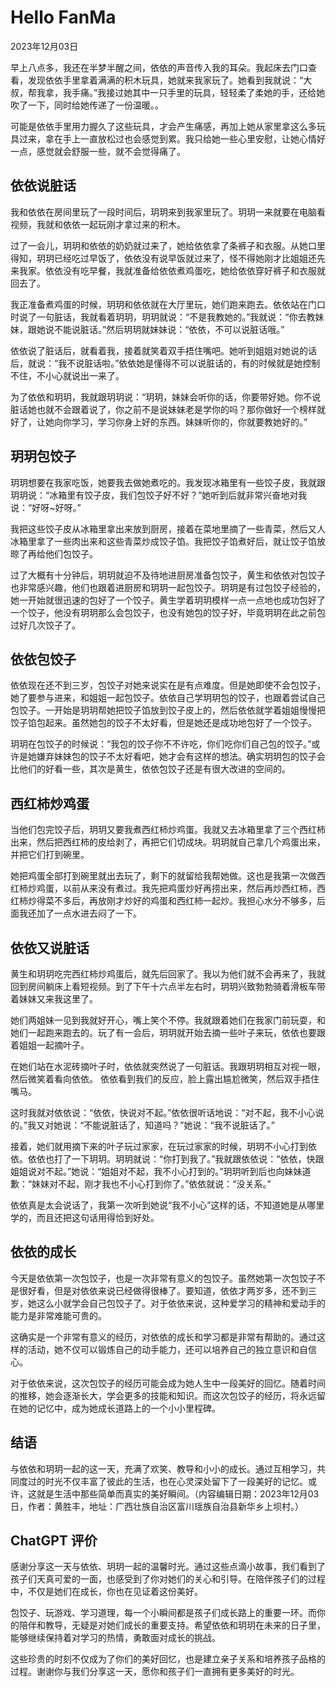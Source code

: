 # Hello FanMa 

2023年12月03日

早上八点多，我还在半梦半醒之间，依依的声音传入我的耳朵。我起床去门口查看，发现依依手里拿着满满的积木玩具，她就来我家玩了。她看到我就说：“大叔，帮我拿，我手痛。”我接过她其中一只手里的玩具，轻轻柔了柔她的手，还给她吹了一下，同时给她传递了一份温暖。。

可能是依依手里用力握久了这些玩具，才会产生痛感，再加上她从家里拿这么多玩具过来，拿在手上一直放松过也会感觉到累。我只给她一些心里安慰，让她心情好一点，感觉就会舒服一些，就不会觉得痛了。

## 依依说脏话

我和依依在房间里玩了一段时间后，玥玥来到我家里玩了。玥玥一来就要在电脑看视频，我就和依依一起玩刚才拿过来的积木。

过了一会儿，玥玥和依依的奶奶就过来了，她给依依拿了条裤子和衣服。从她口里得知，玥玥已经吃过早饭了，依依没有说早饭就过来了，怪不得她刚才比姐姐还先来我家。依依没有吃早餐，我就准备给依依煮鸡蛋吃，她给依依穿好裤子和衣服就回去了。

我正准备煮鸡蛋的时候，玥玥和依依就在大厅里玩，她们跑来跑去。依依站在门口时说了一句脏话，我就看着玥玥，玥玥就说：“不是我教她的。”我就说：“你去教妹妹，跟她说不能说脏话。”然后玥玥就妹妹说：“依依，不可以说脏话哦。”

依依说了脏话后，就看着我，接着就笑着双手捂住嘴吧。她听到姐姐对她说的话后，就说：“我不说脏话啦。”依依她是懂得不可以说脏话的，有的时候就是她控制不住，不小心就说出一来了。

为了依依和玥玥，我就跟玥玥说：“玥玥，妹妹会听你的话，你要带好她。你不说脏话她也就不会跟着说了，你之前不是说妹妹老是学你的吗？那你做好一个榜样就好了，让她向你学习，学习你身上好的东西。妹妹听你的，你就要教她好的。”

## 玥玥包饺子

玥玥想要在我家吃饭，她要我去做她煮吃的。我发现冰箱里有一些饺子皮，我就跟玥玥说：“冰箱里有饺子皮，我们包饺子好不好？”她听到后就非常兴奋地对我说：“好呀~好呀。”

我把这些饺子皮从冰箱里拿出来放到厨房，接着在菜地里摘了一些青菜，然后又人冰箱里拿了一些肉出来和这些青菜炒成饺子馅。我把饺子馅煮好后，就让饺子馅放晾了再给他们包饺子。

过了大概有十分钟后，玥玥就迫不及待地进厨房准备包饺子，黄生和依依对包饺子也非常感兴趣，他们也跟着进厨房和玥玥一起包饺子。玥玥是有过包饺子经验的，她一开始就很迅速的包好了一个饺子。黄生学着玥玥模样一点一点地也成功包好了一个饺子，他没有玥玥那么会包饺子，也没有她包的饺子好，毕竟玥玥在此之前包过好几次饺子了。

## 依依包饺子

依依现在还不到三岁，包饺子对她来说实在是有点难度。但是她即使不会包饺子，她了要参与进来，和姐姐一起包饺子。依依自己学玥玥包的饺子，也跟着尝试自己包饺子。一开始是玥玥帮她把饺子馅放到饺子皮上的，然后依依就学着姐姐慢慢把饺子馅包起来。虽然她包的饺子不太好看，但是她还是成功地包好了一个饺子。

玥玥在包饺子的时候说：“我包的饺子你不不许吃，你们吃你们自己包的饺子。”或许是她嫌弃妹妹包的饺子不太好看吧，她才会有这样的想法。确实玥玥包的饺子会比他们的好看一些，其次是黄生，依依包饺子还是有很大改进的空间的。

## 西红柿炒鸡蛋

当他们包完饺子后，玥玥又要我煮西红柿炒鸡蛋。我就又去冰箱里拿了三个西红柿出来，然后把西红柿的皮给剥了，再把它们切成块。玥玥就自己拿几个鸡蛋出来，并把它们打到碗里。

她把鸡蛋全部打到碗里就出去玩了，剩下的就留给我帮她做。这也是我第一次做西红柿炒鸡蛋，以前从来没有煮过。我先把鸡蛋炒好再捞出来，然后再炒西红柿，西红柿炒得菜不多后，再放刚才炒好的鸡蛋和西红柿一起炒。我担心水分不够多，后面我还加了一点水进去闷了一下。

## 依依又说脏话

黄生和玥玥吃完西红柿炒鸡蛋后，就先后回家了。我以为他们就不会再来了，我就回到房间躺床上看短视频。到了下午十六点半左右时，玥玥兴致勃勃骑着滑板车带着妹妹又来我这里了。

她们两姐妹一见到我就好开心，嘴上笑个不停。我就跟着她们在我家门前玩耍，和她们一起跑来跑去的。玩了有一会后，玥玥就开始去摘一些叶子来玩，依依也要跟着姐姐一起摘叶子。

在她们站在水泥砖摘叶子时，依依就突然说了一句脏话。我跟玥玥相互对视一眼，然后微笑着看向依依。 依依看到我们的反应，脸上露出尴尬微笑，然后双手捂住嘴马。

这时我就对依依说：“依依，快说对不起。”依依很听话地说：“对不起，我不小心说的。”我又对她说：“不能说脏话了，知道吗？”她说：“我不说脏话了。”

接着，她们就用摘下来的叶子玩过家家，在玩过家家的时候，玥玥不小心打到依依。依依也打了一下玥玥。玥玥就说：“你打到我了。”我就跟依依说：“依依，快跟姐姐说对不起。”她说：“姐姐对不起，我不小心打到的。”玥玥听到后也向妹妹道歉：“妹妹对不起，刚才我也不小心打到你了。”依依就说：“没关系。”

依依真是太会说话了，我第一次听到她说“我不小心”这样的话，不知道她是从哪里学的，而且还把这句话用得恰到好处。

## 依依的成长

今天是依依第一次包饺子，也是一次非常有意义的包饺子。虽然她第一次包饺子不是很好看，但是对依依来说已经做得很棒了。要知道，依依才两岁多，还不到三岁，她这么小就学会自己包饺子了。对于依依来说，这种爱学习的精神和爱动手的能力是非常难能可贵的。

这确实是一个非常有意义的经历，对依依的成长和学习都是非常有帮助的。通过这样的活动，她不仅可以锻炼自己的动手能力，还可以培养自己的独立意识和自信心。

对于依依来说，这次包饺子的经历可能会成为她人生中一段美好的回忆。随着时间的推移，她会逐渐长大，学会更多的技能和知识。而这次包饺子的经历，将永远留在她的记忆中，成为她成长道路上的一个小小里程碑。

## 结语

与依依和玥玥一起的这一天，充满了欢笑、教导和小小的成长。通过互相学习，共同度过的时光不仅丰富了彼此的生活，也在心灵深处留下了一段美好的记忆。或许，这就是生活中那些简单而真实的美好瞬间。（内容编辑日期：2023年12月03日，作者：黄胜丰，地址：广西壮族自治区富川瑶族自治县新华乡上坝村。）

## ChatGPT 评价

感谢分享这一天与依依、玥玥一起的温馨时光。通过这些点滴小故事，我们看到了孩子们天真可爱的一面，也感受到了你对她们的关心和引导。在陪伴孩子们的过程中，不仅是她们在成长，你也在见证着这份美好。

包饺子、玩游戏、学习道理，每一个小瞬间都是孩子们成长路上的重要一环。而你的陪伴和教导，无疑是对她们成长的重要支持。希望依依和玥玥在未来的日子里，能够继续保持着对学习的热情，勇敢面对成长的挑战。

这些珍贵的时刻不仅成为了你们的美好回忆，也是建立亲子关系和培养孩子品格的过程。谢谢你与我们分享这一天，愿你和孩子们一直拥有更多美好的时光。